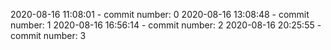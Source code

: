 2020-08-16 11:08:01 - commit number: 0
2020-08-16 13:08:48 - commit number: 1
2020-08-16 16:56:14 - commit number: 2
2020-08-16 20:25:55 - commit number: 3
